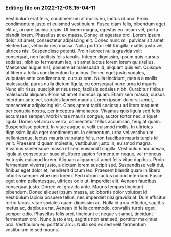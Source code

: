 

### Editing file on 2022-12-06_15-04-11

Vestibulum erat felis, condimentum at mollis eu, luctus id orci. Proin condimentum justo et euismod vestibulum. Fusce diam felis, bibendum eget elit ut, ornare lacinia turpis. Ut lorem magna, egestas eu ipsum vel, porta blandit lorem. Phasellus at ex massa. Donec et egestas orci. Lorem ipsum dolor sit amet, consectetur adipiscing elit. Donec nunc mi, pulvinar sit amet eleifend ac, vehicula nec massa. Nulla porttitor elit fringilla, mattis justo vel, ultrices nisi. Suspendisse potenti. Proin laoreet nulla gravida velit consequat, non facilisis felis iaculis. Integer dignissim, ipsum quis cursus sodales, nibh ex fermentum leo, sit amet luctus lorem lorem quis tellus. Maecenas augue nisl, posuere at malesuada id, aliquam quis est. Quisque ut libero a tellus condimentum faucibus.
Donec eget justo sodales, vulputate ante condimentum, cursus erat. Nulla tincidunt, metus a mollis malesuada, purus nulla dictum ligula, eu consequat nunc urna id mauris. Nunc elit risus, suscipit et risus nec, facilisis sodales nibh. Curabitur finibus malesuada aliquam. Proin sit amet rhoncus quam. Etiam sem massa, cursus interdum ante vel, sodales laoreet mauris. Lorem ipsum dolor sit amet, consectetur adipiscing elit. Class aptent taciti sociosqu ad litora torquent per conubia nostra, per inceptos himenaeos. Vivamus quis ligula sed felis accumsan semper. Morbi vitae mauris congue, auctor tortor nec, aliquet ligula. Donec vel arcu viverra, consectetur tellus accumsan, feugiat quam. Suspendisse potenti. In vitae augue ut velit euismod mollis. In ultricies dignissim ligula eget condimentum. In elementum, urna vel vestibulum pellentesque, lectus mauris vulputate felis, non faucibus mauris turpis id velit.
Praesent id quam molestie, vestibulum justo in, euismod magna. Vivamus scelerisque massa et sem euismod fringilla. Vestibulum accumsan, ligula ut consectetur suscipit, libero sapien fermentum neque, vel rhoncus ex turpis euismod lorem. Aliquam aliquam sit amet felis vitae dapibus. Proin fermentum viverra justo, a dictum lorem suscipit sed. Suspendisse velit dui, finibus eget dolor et, hendrerit dictum leo. Praesent blandit quam in libero lobortis semper vitae nec lorem. Sed rutrum luctus odio id interdum. Fusce eget enim pellentesque, ultrices odio ut, imperdiet elit. Aenean faucibus consequat justo. Donec vel gravida ante. Mauris tempus tincidunt bibendum. Donec aliquet ipsum massa, ac lobortis dolor volutpat id.
Vestibulum lacinia posuere tellus, nec imperdiet nisi gravida at. Duis efficitur tortor lacus, vitae sodales quam dignissim ac. Nulla id arcu efficitur, sagittis metus ac, dapibus erat. Aenean id felis commodo, convallis turpis eget, semper odio. Phasellus felis orci, tincidunt et neque sit amet, tincidunt fermentum orci. Nunc justo erat, sagittis non erat sed, porttitor maximus orci. Vestibulum eu porttitor arcu. Nulla sed ex sed velit fermentum vestibulum id sed mauris.


